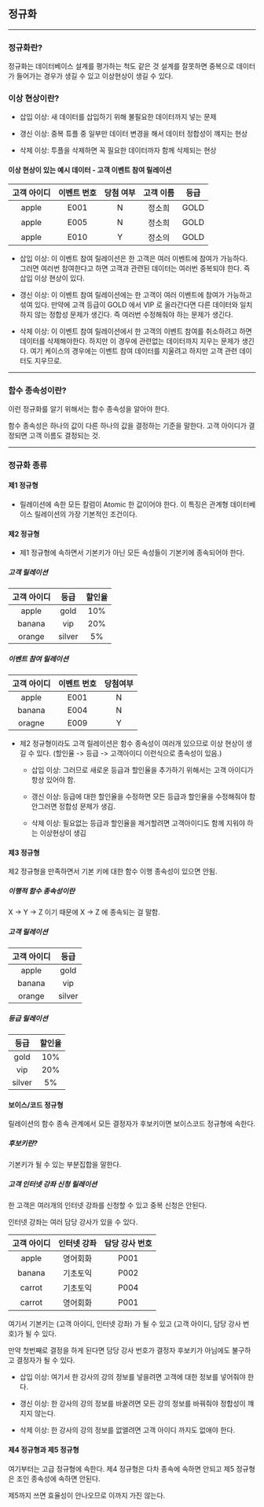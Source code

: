 ## 정규화 

***

### 정규화란?

정규화는 데이터베이스 설계를 평가하는 척도 같은 것 설계를 잘못하면 중복으로 데이터가 들어가는 경우가 생길 수 있고 이상현상이 생길 수 있다.

### 이상 현상이란?

- 삽입 이상: 새 데이터를 삽입하기 위해 불필요한 데이터까지 넣는 문제

- 갱신 이상: 중복 튜플 중 일부만 데이터 변경을 해서 데이터 정합성이 꺠지는 현상 

- 삭제 이상: 투플을 삭제하면 꼭 필요한 데이터까자 함께 삭제되는 현상


#### 이상 현상이 있는 예시 데이터 - 고객 이벤트 참여 릴레이션  

| 고객 아이디 | 이벤트 번호 | 당첨 여부 | 고객 이름 | 등급 |
| :---------: | :---------: | :-------: | :-------: | :--: |
|    apple    |    E001     |     N     |  정소희   | GOLD |
|    apple    |    E005     |     N     |  정소희   | GOLD |
|    apple    |    E010     |     Y     |  정소의   | GOLD |

- 삽입 이상: 이 이벤트 참여 릴레이션은 한 고객은 여러 이벤트에 참여가 가능하다. 그러면 여러번 참여한다고 하면 고객과 관련된 데이터는 여러번 중복되야 한다. 즉 삽입 이상 현상이 있다. 

- 갱신 이상: 이 이벤트 참여 릴레이션에는 한 고객이 여러 이벤트에 참여가 가능하고 섞여 있다. 만약에 고객 등급이 GOLD 에서 VIP 로 올라간다면 다른 데이터와 일치하지 않는 정합성 문제가 생긴다. 즉 여러번 수정해줘야 하는 문제가 생긴다. 

- 삭제 이상: 이 이벤트 참여 릴레이션에서 한 고객의 이벤트 참여를 취소하려고 하면 데이터를 삭제해야한다. 하지만 이 경우에 관련없는 데이터까지 지우는 문제가 생긴다. 여기 케이스의 경우에는 이벤트 참여 데이터를 지울려고 하지만 고객 관련 데이터도 지우므로. 

***
    
### 함수 종속성이란? 

이런 정규화를 알기 위해서는 함수 종속성을 알아야 한다. 

함수 종속성은 하나의 값이 다른 하나의 값을 결정하는 기준을 말한다. 고객 아이디가 결정되면 고객 이름도 결정되는 것.

***
 
### 정규화 종류

#### 제1 정규형

- 릴레이션에 속한 모든 칼럼이 Atomic 한 값이어야 한다. 이 특징은 관계형 데이터베이스 릴레이션의 가장 기본적인 조건이다. 
  
#### 제2 정규형

- 제1 정규형에 속하면서 기본키가 아닌 모든 속성들이 기본키에 종속되어야 한다. 
  
##### 고객 릴레이션

| 고객 아이디 |  등급  | 할인율 |
| :---------: | :----: | :----: |
|    apple    |  gold  |  10%   |
|   banana    |  vip   |  20%   |
|   orange    | silver |   5%   |


##### 이벤트 참여 릴레이션 

| 고객 아이디 | 이벤트 번호 | 당첨여부 |
| :---------: | :---------: | :------: |
|    apple    |    E001     |    N     |
|   banana    |    E004     |    N     |
|   oragne    |    E009     |    Y     |

- 제2 정규형이라도 고객 릴레이션은 함수 종속성이 여러개 있으므로 이상 현상이 생길 수 있다. (할인율 -> 등급 -> 고객아이디 이런식으로 종속성이 있음.)

  - 삽입 이상: 그러므로 새로운 등급과 할인율을 추가하기 위해서는 고객 아이디가 항상 있어야 함.
  
  - 갱신 이상: 등급에 대한 할인율을 수정하면 모든 등급과 할인율을 수정해줘야 함 안그러면 정합성 문제가 생김.
  
  - 삭제 이상: 필요없는 등급과 할인율을 제거할려면 고객아이디도 함께 지워야 하는 이상현상이 생김
  

#### 제3 정규형

제2 정규형을 만족하면서 기본 키에 대한 함수 이행 종속성이 있으면 안됨.

##### 이행적 함수 종속성이란 

X -> Y -> Z 이기 때문에 X -> Z 에 종속되는 걸 말함. 

##### 고객 릴레이션 
| 고객 아이디 |  등급  |
| :---------: | :----: |
|    apple    |  gold  |
|   banana    |  vip   |
|   orange    | silver |


##### 등급 릴레이션 

| 등급 |  할인율  |
| :---------: | :----: |
|    gold    |  10%  |
|   vip    |  20%   |
|   silver    | 5% | 


#### 보이스/코드 정규형

릴레이션의 함수 종속 관계에서 모든 결정자가 후보키이면 보이스코드 정규형에 속한다.
 
##### 후보키란?

기본키가 될 수 있는 부분집합을 말한다. 

##### 고객 인터넷 강좌 신청 릴레이션 

한 고객은 여러개의 인터넷 강좌를 신청할 수 있고 중복 신청은 안된다. 

인터넷 강좌는 여러 담당 강사가 있을 수 있다. 

| 고객 아이디 | 인터넷 강좌 | 담당 강사 번호 |
| :---------: | :---------: | :------------: |
|    apple    |  영어회화   |      P001      |
|   banana    |  기초토익   |      P002      |
|   carrot    |  기초토익   |      P004      |
|   carrot    |  영어회화   |      P001      |



여기서 기본키는 (고객 아이디, 인터넷 강좌) 가 될 수 있고 (고객 아이디, 담당 강사 번호)가 될 수 있다. 

만약 첫번째로 결정을 하게 된다면 담당 강사 번호가 결정자 후보키가 아님에도 불구하고 결정자가 될 수 있다. 

- 삽입 이상: 여기서 한 강사의 강의 정보를 넣을려면 고객에 대한 정보를 넣어줘야 한다. 

- 갱신 이상: 한 강사의 강의 정보를 바꿀려면 모든 강의 정보를 바꿔줘야 정합성이 꺠지지 않는다.

- 삭제 이상: 한 강사의 강의 정보를 없앨려면 고객 아이디 까지도 없애야 한다. 
  
#### 제4 정규형과 제5 정규형 

여기부터는 고급 정규형에 속한다. 제4 정규형은 다차 종속에 속하면 안되고 제5 정규형은 조인 종속성에 속하면 안된다. 

제5까지 쓰면 효율성이 안나오므로 이까지 가진 않는다. 





  